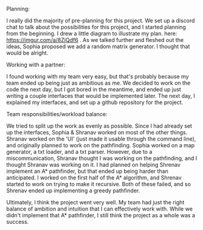 Planning:

I really did the majority of pre-planning for this project. We set up a discord chat to talk about the possibilities for this project, and I started planning from the beginning. I drew a little diagram to illustrate my plan. here: https://imgur.com/a/8ZjQdf6 .  As we talked further and fleshed out the ideas, Sophia proposed we add a random matrix generator. I thought that would be alright. 


Working with a partner:

I found working with my team very easy, but that's probably because my team ended up being just as ambitious as me. We decided to work on the code the next day, but I got bored in the meantime, and ended up just writing a couple interfaces that would be implemented later. The next day, I explained my interfaces, and set up a github repository for the project. 

Team responsibilities/workload balance:

We tried to split up the work as evenly as possible. Since I had already set up the interfaces, Sophia & Shranav worked on most of the other things. Shranav worked on the 'UI' (just made it usable through the command line), and originally planned to work on the pathfinding. Sophia worked on a map generator, a txt loader, and a txt parser. However, due to a miscommunication, Shranav thought I was working on the pathfinding, and I thought Shranav was working on it. I had planned on helping Shrenav implement an A* pathfinder, but that ended up being harder than anticipated. I worked on the first half of the A* algorithm, and Shrenav started to work on trying to make it recursive. Both of these failed, and so Shrenav ended up implementing a greedy pathfinder. 

Ultimately, I think the project went very well. My team had just the right balance of ambition and intuition that I can effectively work with. While we didn't implement that A* pathfinder, I still think the project as a whole was a success. 



